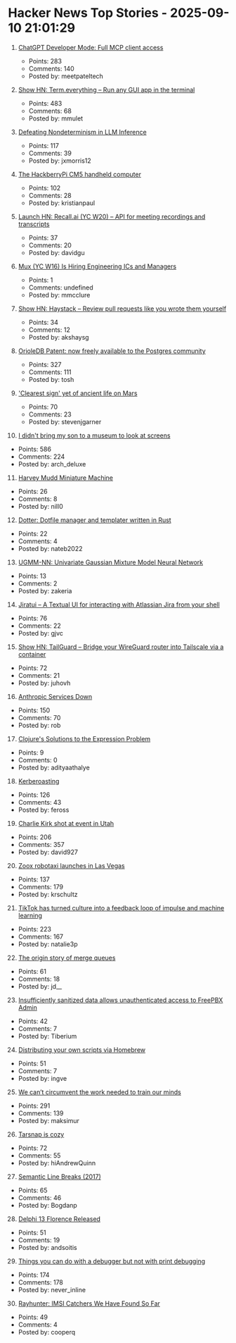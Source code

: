 # Hacker News Top Stories - 2025-09-10 21:01:29

1. [ChatGPT Developer Mode: Full MCP client access](https://platform.openai.com/docs/guides/developer-mode)
   - Points: 283
   - Comments: 140
   - Posted by: meetpateltech

2. [Show HN: Term.everything – Run any GUI app in the terminal](https://github.com/mmulet/term.everything)
   - Points: 483
   - Comments: 68
   - Posted by: mmulet

3. [Defeating Nondeterminism in LLM Inference](https://thinkingmachines.ai/blog/defeating-nondeterminism-in-llm-inference/)
   - Points: 117
   - Comments: 39
   - Posted by: jxmorris12

4. [The HackberryPi CM5 handheld computer](https://github.com/ZitaoTech/HackberryPiCM5)
   - Points: 102
   - Comments: 28
   - Posted by: kristianpaul

5. [Launch HN: Recall.ai (YC W20) – API for meeting recordings and transcripts](undefined)
   - Points: 37
   - Comments: 20
   - Posted by: davidgu

6. [Mux (YC W16) Is Hiring Engineering ICs and Managers](https://mux.com/jobs)
   - Points: 1
   - Comments: undefined
   - Posted by: mmcclure

7. [Show HN: Haystack – Review pull requests like you wrote them yourself](https://haystackeditor.com)
   - Points: 34
   - Comments: 12
   - Posted by: akshaysg

8. [OrioleDB Patent: now freely available to the Postgres community](https://supabase.com/blog/orioledb-patent-free)
   - Points: 327
   - Comments: 111
   - Posted by: tosh

9. ['Clearest sign' yet of ancient life on Mars](https://www.nature.com/articles/s41586-025-09413-0)
   - Points: 70
   - Comments: 23
   - Posted by: stevenjgarner

10. [I didn't bring my son to a museum to look at screens](https://sethpurcell.com/writing/screens-in-museums/)
   - Points: 586
   - Comments: 224
   - Posted by: arch_deluxe

11. [Harvey Mudd Miniature Machine](https://www.cs.hmc.edu/~cs5grad/cs5/hmmm/documentation/documentation.html)
   - Points: 26
   - Comments: 8
   - Posted by: nill0

12. [Dotter: Dotfile manager and templater written in Rust](https://github.com/SuperCuber/dotter)
   - Points: 22
   - Comments: 4
   - Posted by: nateb2022

13. [UGMM-NN: Univariate Gaussian Mixture Model Neural Network](https://arxiv.org/abs/2509.07569)
   - Points: 13
   - Comments: 2
   - Posted by: zakeria

14. [Jiratui – A Textual UI for interacting with Atlassian Jira from your shell](https://jiratui.sh/)
   - Points: 76
   - Comments: 22
   - Posted by: gjvc

15. [Show HN: TailGuard – Bridge your WireGuard router into Tailscale via a container](https://github.com/juhovh/tailguard)
   - Points: 72
   - Comments: 21
   - Posted by: juhovh

16. [Anthropic Services Down](https://status.anthropic.com/incidents/k6gkm2b8cjk9)
   - Points: 150
   - Comments: 70
   - Posted by: rob

17. [Clojure's Solutions to the Expression Problem](https://www.infoq.com/presentations/Clojure-Expression-Problem/)
   - Points: 9
   - Comments: 0
   - Posted by: adityaathalye

18. [Kerberoasting](https://blog.cryptographyengineering.com/2025/09/10/kerberoasting/)
   - Points: 126
   - Comments: 43
   - Posted by: feross

19. [Charlie Kirk shot at event in Utah](https://www.nbcnews.com/news/us-news/live-blog/live-updates-shooting-charlie-kirk-event-utah-rcna230437)
   - Points: 206
   - Comments: 357
   - Posted by: david927

20. [Zoox robotaxi launches in Las Vegas](https://zoox.com/journal/las-vegas)
   - Points: 137
   - Comments: 179
   - Posted by: krschultz

21. [TikTok has turned culture into a feedback loop of impulse and machine learning](https://www.thenexus.media/tiktok-won-now-everything-is-60-seconds/)
   - Points: 223
   - Comments: 167
   - Posted by: natalie3p

22. [The origin story of merge queues](https://mergify.com/blog/the-origin-story-of-merge-queues)
   - Points: 61
   - Comments: 18
   - Posted by: jd__

23. [Insufficiently sanitized data allows unauthenticated access to FreePBX Admin](https://labs.watchtowr.com/you-already-have-our-personal-data-take-our-phone-calls-too-freepbx-cve-2025-57819/)
   - Points: 42
   - Comments: 7
   - Posted by: Tiberium

24. [Distributing your own scripts via Homebrew](https://justin.searls.co/posts/how-to-distribute-your-own-scripts-via-homebrew/)
   - Points: 51
   - Comments: 7
   - Posted by: ingve

25. [We can’t circumvent the work needed to train our minds](https://zettelkasten.de/posts/the-scam-called-you-dont-have-to-remember-anything/)
   - Points: 291
   - Comments: 139
   - Posted by: maksimur

26. [Tarsnap is cozy](https://til.andrew-quinn.me/posts/tarsnap-is-cozy/)
   - Points: 72
   - Comments: 55
   - Posted by: hiAndrewQuinn

27. [Semantic Line Breaks (2017)](https://sembr.org)
   - Points: 65
   - Comments: 46
   - Posted by: Bogdanp

28. [Delphi 13 Florence Released](https://blogs.embarcadero.com/announcing-the-availability-of-rad-studio-13-florence/)
   - Points: 51
   - Comments: 19
   - Posted by: andsoitis

29. [Things you can do with a debugger but not with print debugging](https://mahesh-hegde.github.io/posts/what_debugger_can/)
   - Points: 174
   - Comments: 178
   - Posted by: never_inline

30. [Rayhunter: IMSI Catchers We Have Found So Far](https://www.eff.org/deeplinks/2025/09/rayhunter-what-we-have-found-so-far)
   - Points: 49
   - Comments: 4
   - Posted by: cooperq

